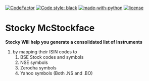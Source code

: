 [![CodeFactor](https://www.codefactor.io/repository/github/justgoodin/stocky/badge)](https://www.codefactor.io/repository/github/justgoodin/stocky)
[![Code style: black](https://img.shields.io/badge/code%20style-black-000000.svg)](https://github.com/psf/black)
[![made-with-python](https://img.shields.io/badge/Made%20with-Python-1f425f.svg)](https://www.python.org/)
[![license](https://img.shields.io/github/license/justgoodin/stocky)](https://choosealicense.com/licenses/gpl-3.0/)
# Stocky McStockface 
**Stocky Will help you generate a consolidated list of Instruments**
1. by mapping their ISIN codes to
    1. BSE Stock codes and symbols
    2. NSE symbols
    3. Zerodha symbols
    4. Yahoo symbols (Both .NS and .BO)
